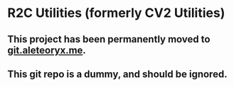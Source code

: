 # R2C Utilities (formerly CV2 Utilities)
## This project has been permanently moved to [git.aleteoryx.me](https://git.aleteoryx.me/cgit/RRCUtils).
## This git repo is a dummy, and should be ignored.